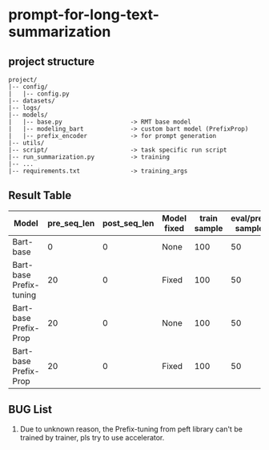 # prompt-for-long-text-summarization
## project structure
```
project/
|-- config/
|   |-- config.py
|-- datasets/
|-- logs/
|-- models/
|   |-- base.py                   -> RMT base model
|   |-- modeling_bart             -> custom bart model (PrefixProp) 
|   |-- prefix_encoder            -> for prompt generation
|-- utils/
|-- script/                       -> task specific run script
|-- run_summarization.py          -> training
|-- ...
|-- requirements.txt              -> training_args
```


## Result Table 
| Model | pre_seq_len| post_seq_len| Model fixed | train sample | eval/pred sample | rouge1 | rouge2 | rougeL | batch_size | 
| --- | --- | --- | --- | --- | --- | --- | --- | --- | --- | 
| Bart-base | 0 | 0 | None | 100 | 50 | 31.97 | 12.91 | 21.51 | 1 |
| Bart-base Prefix-tuning | 20 | 0 | Fixed | 100 | 50 | 19.48 | 5.68 | 18.55 | 1 | 
| Bart-base Prefix-Prop | 20 | 0 | None | 100 | 50 | 32.17 | 13.50 | 29.24 | 1 | 
| Bart-base Prefix-Prop | 20 | 0 | Fixed | 100 | 50 | 30.47 | 13.09 | 27.73 | 1 |

## BUG List
1. Due to unknown reason, the Prefix-tuning from peft library can't be trained by trainer, pls try to use accelerator.
